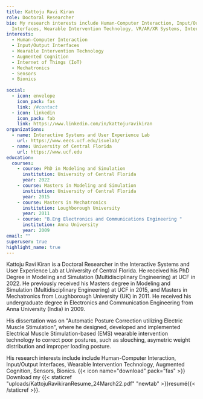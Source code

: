 ```yaml
---
title: Kattoju Ravi Kiran
role: Doctoral Researcher
bio: My research interests include Human-Computer Interaction, Input/Output
  Interfaces, Wearable Intervention Technology, VR/AR/XR Systems, Internet of Things (IOT), Mechatronics, Sensors and bionics
interests:
  - Human-Computer Interaction 
  - Input/Output Interfaces
  - Wearable Intervention Technology
  - Augmented Cognition
  - Internet of Things (IoT)
  - Mechatronics
  - Sensors
  - Bionics
 
social:
  - icon: envelope
    icon_pack: fas
    link: /#contact
  - icon: linkedin
    icon_pack: fab
    link: https://www.linkedin.com/in/kattojuravikiran
organizations:
  - name: Interactive Systems and User Experience Lab
    url: https://www.eecs.ucf.edu/isuelab/
  - name: University of Central Florida
    url: https://www.ucf.edu
education:
  courses:
    - course: PhD in Modeling and Simulation
      institution: University of Central Florida
      year: 2022
    - course: Masters in Modeling and Simulation
      institution: University of Central Florida
      year: 2015
    - course: Masters in Mechatronics
      institution: Loughborough University
      year: 2011
    - course: "B.Eng Electronics and Communications Engineering "
      institution: Anna University
      year: 2009
email: ""
superuser: true
highlight_name: true
---
```

Kattoju Ravi Kiran is a Doctoral Researcher in the Interactive Systems and User Experience Lab at University of Central Florida. He  received his PhD Degree in Modeling and Simulation (Multidisciplinary Engineering) at UCF in 2022. He previously received his Masters degree in Modeling and Simulation (Multidisciplinary Engineering) at UCF in 2015, and Masters in Mechatronics from Loughborough University (UK) in 2011. He received his undergraduate degree in Electronics and Communication Engineering from Anna University (India) in 2009.

His dissertation was on "Automatic Posture Correction utilizing Electric Muscle Stimulation", where he designed, developed and implemented Electrical Muscle Stimulation-based (EMS) wearable intervention technology to correct poor postures, such as slouching, asymetric weight distribution and improper loading posture. 

His research interests include include Human-Computer Interaction, Input/Output Interfaces, Wearable Intervention Technology, Augmented Cognition, Sensors, Bionics. 
{{< icon name="download" pack="fas" >}} Download my {{< staticref "uploads/KattojuRavikiranResume_24March22.pdf" "newtab" >}}resumé{{< /staticref >}}.
